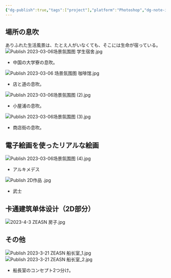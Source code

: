 ```yaml
---
{"dg-publish":true,"tags":["project"],"platform":"Photoshop","dg-note-icon":"2","description":"/","cover":"![](https://github.com/Kairitsuhou/ImageHost/blob/main/Publish%202D%20.png?raw=true)","permalink":"/900.Publish/2D制作実績/","dgPassFrontmatter":true,"noteIcon":"2"}
---
```


## 場所の息吹
ありふれた生活風景は、たとえ人がいなくても、そこには生命が宿っている。
![Publish 2023-03-06场景氛围图 学生宿舍.jpg](/img/user/700.Attachments/Publish%202023-03-06%E5%9C%BA%E6%99%AF%E6%B0%9B%E5%9B%B4%E5%9B%BE%20%E5%AD%A6%E7%94%9F%E5%AE%BF%E8%88%8D.jpg)
- 中国の大学寮の息吹。

![Publish 2023-03-06 场景氛围图 咖啡馆.jpg](/img/user/700.Attachments/Publish%202023-03-06%20%E5%9C%BA%E6%99%AF%E6%B0%9B%E5%9B%B4%E5%9B%BE%20%E5%92%96%E5%95%A1%E9%A6%86.jpg)
- 店と道の息吹。

![Publish 2023-03-06场景氛围图 (2).jpg](/img/user/700.Attachments/Publish%202023-03-06%E5%9C%BA%E6%99%AF%E6%B0%9B%E5%9B%B4%E5%9B%BE%20(2).jpg)
- 小屋浦の息吹。

![Publish 2023-03-06场景氛围图 (3).jpg](/img/user/700.Attachments/Publish%202023-03-06%E5%9C%BA%E6%99%AF%E6%B0%9B%E5%9B%B4%E5%9B%BE%20(3).jpg)
- 商店街の息吹。

## 電子絵画を使ったリアルな絵画
![Publish 2023-03-06场景氛围图 (4).jpg](/img/user/700.Attachments/Publish%202023-03-06%E5%9C%BA%E6%99%AF%E6%B0%9B%E5%9B%B4%E5%9B%BE%20(4).jpg)
- アルキメデス

![Publish 2D作品 .jpg](/img/user/700.Attachments/Publish%202D%E4%BD%9C%E5%93%81%20.jpg)
- 武士

## 卡通建筑单体设计（2D部分）
![2023-4-3 ZEASN 房子.jpg](/img/user/700.Attachments/2023-4-3%20ZEASN%20%E6%88%BF%E5%AD%90.jpg)

## その他
![Publish 2023-3-21 ZEASN 船长室_1.jpg](/img/user/700.Attachments/Publish%202023-3-21%20ZEASN%20%E8%88%B9%E9%95%BF%E5%AE%A4_1.jpg)
![Publish 2023-3-21 ZEASN 船长室_2.jpg](/img/user/700.Attachments/Publish%202023-3-21%20ZEASN%20%E8%88%B9%E9%95%BF%E5%AE%A4_2.jpg)
- 船長室のコンセプト2つ分け。